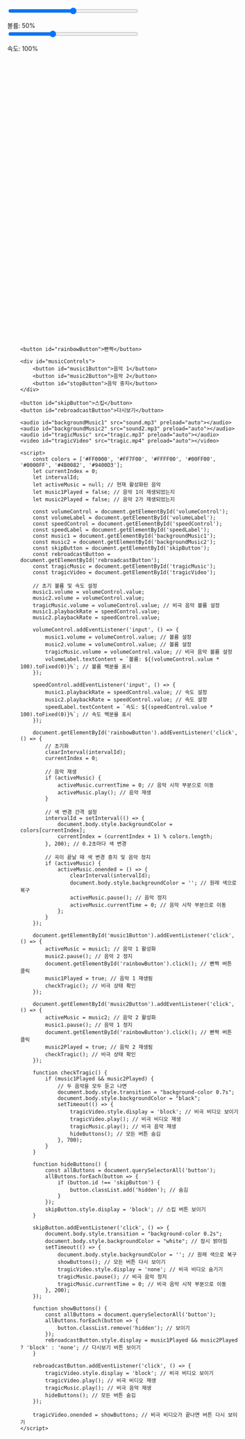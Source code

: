 <!DOCTYPE html>
<html lang="ko">
<head>
    <meta charset="UTF-8">
    <meta name="viewport" content="width=device-width, initial-scale=1.0">
    <title>무지개 빤짝</title>
    <style>
        body {
            display: flex;
            justify-content: center;
            align-items: center;
            height: 100vh;
            margin: 0;
            position: relative; /* 절대 위치를 위한 상대 위치 설정 */
            transition: background-color 0.2s; /* 색 변경 시 애니메이션 효과 */
        }
        button {
            padding: 10px 20px;
            font-size: 16px;
            cursor: pointer;
            margin-bottom: 20px; /* 버튼과 슬라이더 간격 */
        }
        #controls {
            position: absolute; /* 절대 위치 설정 */
            top: 20px; /* 위쪽에서 20px */
            left: 20px; /* 왼쪽에서 20px */
            display: flex; /* 가로로 배치 */
            flex-direction: column; /* 세로로 정렬 */
        }
        #musicControls {
            position: absolute; /* 절대 위치 설정 */
            top: 20px; /* 위쪽에서 20px */
            right: 20px; /* 오른쪽에서 20px */
            display: flex; /* 가로로 배치 */
            flex-direction: column; /* 세로로 정렬 */
        }
        #skipButton {
            display: none; /* 처음에는 숨김 */
            position: absolute; /* 절대 위치 설정 */
            top: 20px; /* 위쪽에서 20px */
            left: 20px; /* 왼쪽에서 20px */
        }
        #rebroadcastButton {
            display: none; /* 처음에는 숨김 */
            position: absolute; /* 절대 위치 설정 */
            bottom: 20px; /* 아래쪽에서 20px */
            right: 20px; /* 오른쪽에서 20px */
        }
        input[type="range"] {
            width: 300px; /* 슬라이더 폭 조정 */
            margin-bottom: 10px; /* 슬라이더 간격 */
        }
        #volumeLabel, #speedLabel {
            margin-top: 5px; /* 레이블과 슬라이더 간격 */
        }
        .hidden {
            display: none; /* 숨김 클래스 */
        }
        video {
            display: none; /* 처음에는 비디오 숨김 */
        }
    </style>
</head>
<body>
    <div id="controls">
        <input type="range" id="volumeControl" min="0" max="1" step="0.01" value="0.5">
        <div id="volumeLabel">볼륨: 50%</div>
        <input type="range" id="speedControl" min="0.5" max="2" step="0.1" value="1">
        <div id="speedLabel">속도: 100%</div>
    </div>

    <button id="rainbowButton">빤짝</button>

    <div id="musicControls">
        <button id="music1Button">음악 1</button>
        <button id="music2Button">음악 2</button>
        <button id="stopButton">음악 중지</button>
    </div>

    <button id="skipButton">스킵</button>
    <button id="rebroadcastButton">다시보기</button>

    <audio id="backgroundMusic1" src="sound.mp3" preload="auto"></audio>
    <audio id="backgroundMusic2" src="sound2.mp3" preload="auto"></audio>
    <audio id="tragicMusic" src="tragic.mp3" preload="auto"></audio>
    <video id="tragicVideo" src="tragic.mp4" preload="auto"></video>

    <script>
        const colors = ['#FF0000', '#FF7F00', '#FFFF00', '#00FF00', '#0000FF', '#4B0082', '#9400D3'];
        let currentIndex = 0;
        let intervalId;
        let activeMusic = null; // 현재 활성화된 음악
        let music1Played = false; // 음악 1이 재생되었는지
        let music2Played = false; // 음악 2가 재생되었는지

        const volumeControl = document.getElementById('volumeControl');
        const volumeLabel = document.getElementById('volumeLabel');
        const speedControl = document.getElementById('speedControl');
        const speedLabel = document.getElementById('speedLabel');
        const music1 = document.getElementById('backgroundMusic1');
        const music2 = document.getElementById('backgroundMusic2');
        const skipButton = document.getElementById('skipButton');
        const rebroadcastButton = document.getElementById('rebroadcastButton');
        const tragicMusic = document.getElementById('tragicMusic');
        const tragicVideo = document.getElementById('tragicVideo');

        // 초기 볼륨 및 속도 설정
        music1.volume = volumeControl.value;
        music2.volume = volumeControl.value;
        tragicMusic.volume = volumeControl.value; // 비극 음악 볼륨 설정
        music1.playbackRate = speedControl.value;
        music2.playbackRate = speedControl.value;

        volumeControl.addEventListener('input', () => {
            music1.volume = volumeControl.value; // 볼륨 설정
            music2.volume = volumeControl.value; // 볼륨 설정
            tragicMusic.volume = volumeControl.value; // 비극 음악 볼륨 설정
            volumeLabel.textContent = `볼륨: ${(volumeControl.value * 100).toFixed(0)}%`; // 볼륨 백분율 표시
        });

        speedControl.addEventListener('input', () => {
            music1.playbackRate = speedControl.value; // 속도 설정
            music2.playbackRate = speedControl.value; // 속도 설정
            speedLabel.textContent = `속도: ${(speedControl.value * 100).toFixed(0)}%`; // 속도 백분율 표시
        });

        document.getElementById('rainbowButton').addEventListener('click', () => {
            // 초기화
            clearInterval(intervalId);
            currentIndex = 0;

            // 음악 재생
            if (activeMusic) {
                activeMusic.currentTime = 0; // 음악 시작 부분으로 이동
                activeMusic.play(); // 음악 재생
            }

            // 색 변경 간격 설정
            intervalId = setInterval(() => {
                document.body.style.backgroundColor = colors[currentIndex];
                currentIndex = (currentIndex + 1) % colors.length;
            }, 200); // 0.2초마다 색 변경

            // 곡이 끝날 때 색 변경 중지 및 음악 정지
            if (activeMusic) {
                activeMusic.onended = () => {
                    clearInterval(intervalId);
                    document.body.style.backgroundColor = ''; // 원래 색으로 복구
                    activeMusic.pause(); // 음악 정지
                    activeMusic.currentTime = 0; // 음악 시작 부분으로 이동
                };
            }
        });

        document.getElementById('music1Button').addEventListener('click', () => {
            activeMusic = music1; // 음악 1 활성화
            music2.pause(); // 음악 2 정지
            document.getElementById('rainbowButton').click(); // 빤짝 버튼 클릭
            music1Played = true; // 음악 1 재생됨
            checkTragic(); // 비극 상태 확인
        });

        document.getElementById('music2Button').addEventListener('click', () => {
            activeMusic = music2; // 음악 2 활성화
            music1.pause(); // 음악 1 정지
            document.getElementById('rainbowButton').click(); // 빤짝 버튼 클릭
            music2Played = true; // 음악 2 재생됨
            checkTragic(); // 비극 상태 확인
        });

        function checkTragic() {
            if (music1Played && music2Played) {
                // 두 음악을 모두 듣고 나면
                document.body.style.transition = "background-color 0.7s";
                document.body.style.backgroundColor = "black";
                setTimeout(() => {
                    tragicVideo.style.display = 'block'; // 비극 비디오 보이기
                    tragicVideo.play(); // 비극 비디오 재생
                    tragicMusic.play(); // 비극 음악 재생
                    hideButtons(); // 모든 버튼 숨김
                }, 700);
            }
        }

        function hideButtons() {
            const allButtons = document.querySelectorAll('button');
            allButtons.forEach(button => {
                if (button.id !== 'skipButton') {
                    button.classList.add('hidden'); // 숨김
                }
            });
            skipButton.style.display = 'block'; // 스킵 버튼 보이기
        }

        skipButton.addEventListener('click', () => {
            document.body.style.transition = "background-color 0.2s";
            document.body.style.backgroundColor = "white"; // 잠시 밝아짐
            setTimeout(() => {
                document.body.style.backgroundColor = ''; // 원래 색으로 복구
                showButtons(); // 모든 버튼 다시 보이기
                tragicVideo.style.display = 'none'; // 비극 비디오 숨기기
                tragicMusic.pause(); // 비극 음악 정지
                tragicMusic.currentTime = 0; // 비극 음악 시작 부분으로 이동
            }, 200);
        });

        function showButtons() {
            const allButtons = document.querySelectorAll('button');
            allButtons.forEach(button => {
                button.classList.remove('hidden'); // 보이기
            });
            rebroadcastButton.style.display = music1Played && music2Played ? 'block' : 'none'; // 다시보기 버튼 보이기
        }

        rebroadcastButton.addEventListener('click', () => {
            tragicVideo.style.display = 'block'; // 비극 비디오 보이기
            tragicVideo.play(); // 비극 비디오 재생
            tragicMusic.play(); // 비극 음악 재생
            hideButtons(); // 모든 버튼 숨김
        });

        tragicVideo.onended = showButtons; // 비극 비디오가 끝나면 버튼 다시 보이기
    </script>
</body>
</html>
